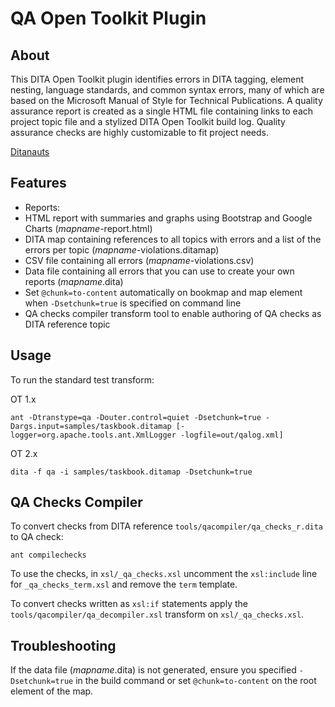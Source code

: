 # QA Open Toolkit Plugin

## About

This DITA Open Toolkit plugin identifies errors in DITA tagging, element nesting, language standards, and common syntax errors, many of which are based on the Microsoft Manual of Style for Technical Publications. A quality assurance report is created as a single HTML file containing links to each project topic file and a stylized DITA Open Toolkit build log. Quality assurance checks are highly customizable to fit project needs.

[Ditanauts](http://ditanauts.org)


## Features

- Reports:
 - HTML report with summaries and graphs using Bootstrap and Google Charts (_mapname_-report.html)
 - DITA map containing references to all topics with errors and a list of the errors per topic (_mapname_-violations.ditamap)
 - CSV file containing all errors (_mapname_-violations.csv)
 - Data file containing all errors that you can use to create your own reports (_mapname_.dita)
- Set `@chunk=to-content` automatically on bookmap and map element when `-Dsetchunk=true` is specified on command line
- QA checks compiler transform tool to enable authoring of QA checks as DITA reference topic

## Usage

To run the standard test transform:

OT 1.x
```
ant -Dtranstype=qa -Douter.control=quiet -Dsetchunk=true -Dargs.input=samples/taskbook.ditamap [-logger=org.apache.tools.ant.XmlLogger -logfile=out/qalog.xml]
```

OT 2.x
```
dita -f qa -i samples/taskbook.ditamap -Dsetchunk=true
```

## QA Checks Compiler

To convert checks from DITA reference `tools/qacompiler/qa_checks_r.dita` to QA check:

```
ant compilechecks
```

To use the checks, in `xsl/_qa_checks.xsl` uncomment the `xsl:include` line for `_qa_checks_term.xsl` and remove the `term` template.

To convert checks written as `xsl:if` statements apply the `tools/qacompiler/qa_decompiler.xsl` transform on `xsl/_qa_checks.xsl`.

## Troubleshooting

If the data file (_mapname_.dita) is not generated, ensure you specified `-Dsetchunk=true` in the build command or set `@chunk=to-content` on the root element of the map.
